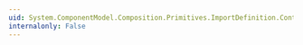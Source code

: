 ```yaml
---
uid: System.ComponentModel.Composition.Primitives.ImportDefinition.ContractName
internalonly: False
---
```

